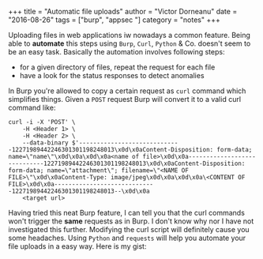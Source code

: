+++
title = "Automatic file uploads"
author = "Victor Dorneanu"
date = "2016-08-26"
tags = ["burp", "appsec "]
category = "notes"
+++

Uploading files in web applications iw nowadays a common feature. Being able to **automate** this steps using `Burp`, `Curl`, `Python`
& Co. doesn't seem to be an easy task. Basically the automation involves following steps:

* for a given directory of files, repeat the request for each file
* have a look for the status responses to detect anomalies

In Burp you're allowed to copy a certain request as `curl` command which simplifies things. Given a `POST` request Burp will convert 
it to a valid curl command like:

```.shell
curl -i -X 'POST' \
	-H <Header 1> \
	-H <Header 2> \
    --data-binary $'-----------------------------12271989442246301301198248013\x0d\x0aContent-Disposition: form-data; name=\"name\"\x0d\x0a\x0d\x0a<name of file>\x0d\x0a-----------------------------12271989442246301301198248013\x0d\x0aContent-Disposition: form-data; name=\"attachment\"; filename=\"<NAME OF FILE>\"\x0d\x0aContent-Type: image/jpeg\x0d\x0a\x0d\x0a\<CONTENT OF FILE>\x0d\x0a-----------------------------12271989442246301301198248013--\x0d\x0a
	<target url> 
```

Having tried this neat Burp feature, I can tell you that the curl commands won't trigger the **same** requests as in Burp. I don't
know why nor I have not investigated this further. Modifying the curl script will definitely cause you some headaches. Using `Python` and 
`requests` will help you automate your file uploads in a easy way. Here is my gist:

<script src="https://gist.github.com/dorneanu/d87da02b3e883bdc82d79bd0c937926c.js"></script> 
